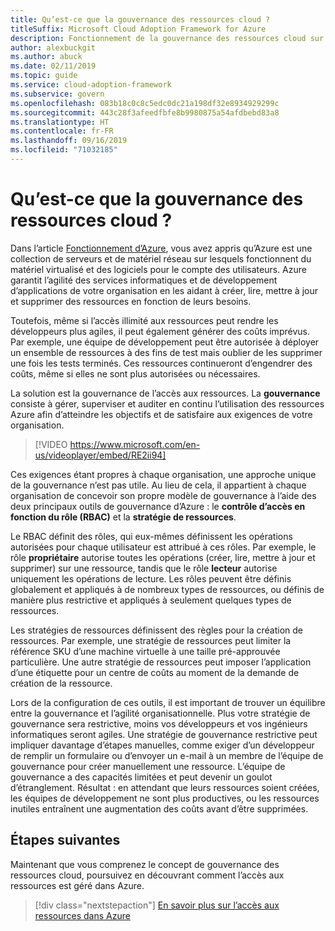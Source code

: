 ```yaml
---
title: Qu’est-ce que la gouvernance des ressources cloud ?
titleSuffix: Microsoft Cloud Adoption Framework for Azure
description: Fonctionnement de la gouvernance des ressources cloud sur Azure
author: alexbuckgit
ms.author: abuck
ms.date: 02/11/2019
ms.topic: guide
ms.service: cloud-adoption-framework
ms.subservice: govern
ms.openlocfilehash: 083b18c0c8c5edc0dc21a198df32e8934929299c
ms.sourcegitcommit: 443c28f3afeedfbfe8b9980875a54afdbebd83a8
ms.translationtype: HT
ms.contentlocale: fr-FR
ms.lasthandoff: 09/16/2019
ms.locfileid: "71032185"
---
```

<!-- markdownlint-disable MD026 -->

# <a name="what-is-cloud-resource-governance"></a>Qu’est-ce que la gouvernance des ressources cloud ?

Dans l’article [Fonctionnement d’Azure](../../getting-started/what-is-azure.md), vous avez appris qu’Azure est une collection de serveurs et de matériel réseau sur lesquels fonctionnent du matériel virtualisé et des logiciels pour le compte des utilisateurs. Azure garantit l’agilité des services informatiques et de développement d’applications de votre organisation en les aidant à créer, lire, mettre à jour et supprimer des ressources en fonction de leurs besoins.

Toutefois, même si l’accès illimité aux ressources peut rendre les développeurs plus agiles, il peut également générer des coûts imprévus. Par exemple, une équipe de développement peut être autorisée à déployer un ensemble de ressources à des fins de test mais oublier de les supprimer une fois les tests terminés. Ces ressources continueront d’engendrer des coûts, même si elles ne sont plus autorisées ou nécessaires.

La solution est la gouvernance de l’accès aux ressources. La **gouvernance** consiste à gérer, superviser et auditer en continu l’utilisation des ressources Azure afin d’atteindre les objectifs et de satisfaire aux exigences de votre organisation.

<!-- markdownlint-disable MD034 -->

> [!VIDEO https://www.microsoft.com/en-us/videoplayer/embed/RE2ii94]

<!-- markdownlint-enable MD034 -->

Ces exigences étant propres à chaque organisation, une approche unique de la gouvernance n’est pas utile. Au lieu de cela, il appartient à chaque organisation de concevoir son propre modèle de gouvernance à l’aide des deux principaux outils de gouvernance d’Azure : le **contrôle d’accès en fonction du rôle (RBAC)** et la **stratégie de ressources**.

Le RBAC définit des rôles, qui eux-mêmes définissent les opérations autorisées pour chaque utilisateur est attribué à ces rôles. Par exemple, le rôle **propriétaire** autorise toutes les opérations (créer, lire, mettre à jour et supprimer) sur une ressource, tandis que le rôle **lecteur** autorise uniquement les opérations de lecture. Les rôles peuvent être définis globalement et appliqués à de nombreux types de ressources, ou définis de manière plus restrictive et appliqués à seulement quelques types de ressources.

Les stratégies de ressources définissent des règles pour la création de ressources. Par exemple, une stratégie de ressources peut limiter la référence SKU d’une machine virtuelle à une taille pré-approuvée particulière. Une autre stratégie de ressources peut imposer l’application d’une étiquette pour un centre de coûts au moment de la demande de création de la ressource.

Lors de la configuration de ces outils, il est important de trouver un équilibre entre la gouvernance et l’agilité organisationnelle. Plus votre stratégie de gouvernance sera restrictive, moins vos développeurs et vos ingénieurs informatiques seront agiles. Une stratégie de gouvernance restrictive peut impliquer davantage d’étapes manuelles, comme exiger d’un développeur de remplir un formulaire ou d’envoyer un e-mail à un membre de l’équipe de gouvernance pour créer manuellement une ressource. L’équipe de gouvernance a des capacités limitées et peut devenir un goulot d’étranglement. Résultat : en attendant que leurs ressources soient créées, les équipes de développement ne sont plus productives, ou les ressources inutiles entraînent une augmentation des coûts avant d’être supprimées.

## <a name="next-steps"></a>Étapes suivantes

Maintenant que vous comprenez le concept de gouvernance des ressources cloud, poursuivez en découvrant comment l’accès aux ressources est géré dans Azure.

> [!div class="nextstepaction"]
> [En savoir plus sur l’accès aux ressources dans Azure](./resource-access-management.md)
